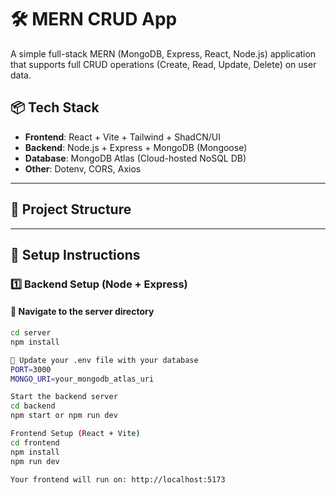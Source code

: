 # 🛠️ MERN CRUD App

A simple full-stack MERN (MongoDB, Express, React, Node.js) application that supports full CRUD operations (Create, Read, Update, Delete) on user data.

## 📦 Tech Stack

- **Frontend**: React + Vite + Tailwind + ShadCN/UI
- **Backend**: Node.js + Express + MongoDB (Mongoose)
- **Database**: MongoDB Atlas (Cloud-hosted NoSQL DB)
- **Other**: Dotenv, CORS, Axios

---

## 📁 Project Structure


---

## 🔧 Setup Instructions

### 1️⃣ Backend Setup (Node + Express)

#### 📁 Navigate to the server directory
```bash
cd server
npm install

🔑 Update your .env file with your database
PORT=3000
MONGO_URI=your_mongodb_atlas_uri

Start the backend server
cd backend
npm start or npm run dev

Frontend Setup (React + Vite)
cd frontend
npm install
npm run dev

Your frontend will run on: http://localhost:5173

